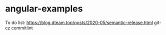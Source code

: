 # angular-examples
To do list:
https://blog.dteam.top/posts/2020-05/semantic-release.html
git-cz
commitlint
